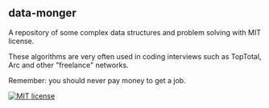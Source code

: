 ## data-monger

A repository of some complex data structures and problem solving with MIT license.

These algorithms are very often used in coding interviews such as TopTotal, Arc and other "freelance" networks.

Remember: you should never pay money to get a job.

[![MIT license](https://img.shields.io/badge/License-MIT-blue.svg)](https://opensource.org/licenses/MIT)
